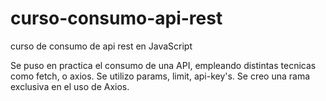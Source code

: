 # curso-consumo-api-rest
curso de consumo de api rest en JavaScript

Se puso en practica el consumo de una API, empleando distintas tecnicas como fetch, o axios. Se utilizo params, limit, api-key's. 
Se creo una rama exclusiva en el uso de Axios. 
